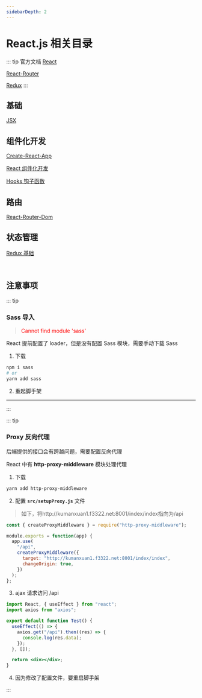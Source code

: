 ```yaml
---
sidebarDepth: 2
---
```


# React.js 相关目录

::: tip 官方文档
[React](https://react.docschina.org/)

[React-Router](https://reactrouter.com/)

[Redux](https://www.redux.org.cn/)
:::

## 基础

[JSX](./JSX.md)

## 组件化开发

[Create-React-App](./Create-React-App.md)

[React 组件化开发](./React-Component.md)

[Hooks 钩子函数](./Hooks.md)

## 路由

[React-Router-Dom](./React-Router-Dom.md)

## 状态管理

[Redux 基础](./Redux.md)

<br>

## 注意事项

::: tip <h3>Sass 导入</h3>

> <span style="color:red">Cannot find module 'sass'</span>

React 提前配置了 loader，但是没有配置 Sass 模块，需要手动下载 Sass

1. 下载

```bash
npm i sass
# or
yarn add sass
```

2. 重起脚手架

---

:::

::: tip <h3>Proxy 反向代理</h3>
后端提供的接口会有跨越问题，需要配置反向代理

React 中有 **http-proxy-middleware** 模块处理代理

1. 下载

```bash
yarn add http-proxy-middleware
```

2. 配置 **`src/setupProxy.js`** 文件

> 如下，将http://kumanxuan1.f3322.net:8001/index/index指向为/api

```js
const { createProxyMiddleware } = require("http-proxy-middleware");

module.exports = function(app) {
  app.use(
    "/api",
    createProxyMiddleware({
      target: "http://kumanxuan1.f3322.net:8001/index/index",
      changeOrigin: true,
    })
  );
};
```

3. ajax 请求访问 /api

```jsx
import React, { useEffect } from "react";
import axios from "axios";

export default function Test() {
  useEffect(() => {
    axios.get("/api").then((res) => {
      console.log(res.data);
    });
  }, []);

  return <div></div>;
}
```

4. 因为修改了配置文件，要重启脚手架

:::

